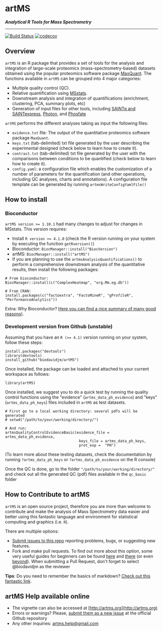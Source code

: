 # artMS

___Analytical R Tools for Mass Spectrometry___

---

[![Build Status](https://travis-ci.com/biodavidjm/artMS.svg?branch=master)](https://travis-ci.com/biodavidjm/artMS)
[![codecov](https://codecov.io/github/biodavidjm/artMS/branch/master/graphs/badge.svg)](https://codecov.io/github/biodavidjm/artMS) 


## Overview

`artMS` is an R package that provides a set of tools for the analysis and integration of large-scale proteomics (mass-spectrometry-based) datasets obtained using the popular proteomics software package 
[MaxQuant](http://www.biochem.mpg.de/5111795/maxquant). The functions available in `artMS` can be grouped into 4 major categories:

- Multiple quality control (QC).
- Relative quantification using [MSstats](http://msstats.org/).
- Downstream analysis and integration of quantifications (enrichment, clustering, PCA, summary plots, etc)
- Generation of input files for other tools, including [SAINTq and SAINTexpress](http://saint-apms.sourceforge.net/Main.html), [Photon](https://github.com/jdrudolph/photon), and [Phosfate](http://phosfate.com/)


`artMS` performs the different analyses taking as input the following files:

- `evidence.txt` file: The output of the quantitative proteomics software 
package `MaxQuant`. 
- `keys.txt` (tab-delimited) txt file generated by the user describing the experimental designed (check below to learn how to create it).
- `contrast.txt` (tab-delimited) txt file generated by the user with the comparisons between conditions to be quantified (check below to learn how to create it).
- `config.yaml`: a configuration file which enables the customization of a number of parameters for the quantification (and other operations, including QC analyses, charts and annotations). A configuration file template can be generated by running `artmsWriteConfigYamlFile()`



## How to install

### Bioconductor

`artMS version >= 1.10.1` had many changes to adjust for changes in MSstats. This version requires:

- Install `R version >= 4.1.0` (check the R version running on your system by executing the function `getRversion()`)
- Bioconductor: `BiocManager::install("BiocVersion")`
- artMS: `BiocManager::install("artMS")`
- If you are planning to use the `artmsAnalysisQuantifications()` to perform a comprehensive downstream analysis of the quantitative results, then install the following packages:

```
# From bioconductor:
BiocManager::install(c("ComplexHeatmap", "org.Mm.eg.db"))

# From CRAN:
install.packages(c("factoextra", "FactoMineR", "gProfileR", "PerformanceAnalytics"))
```

Extra: Why Bioconductor? [Here you can find a nice summary of many good reasons](https://bioinformatics.stackexchange.com/questions/639/why-bioconductor)).

### Development version from Github (unstable)

Assuming that you have an `R (>= 4.1)` version running on your system, 
follow these steps:

```
install.packages("devtools")
library(devtools)
install_github("biodavidjm/artMS")
```

Once installed, the package can be loaded and attached to your current 
workspace as follows:

```{r, eval=TRUE}
library(artMS)
```

Once installed, we suggest you to do a quick test by running the quality control functions using the "evidence" (`artms_data_ph_evidence`) and "keys" (`artms_data_ph_keys`) files included in `artMS` as test datasets.

```
# First go to a local working directory: several pdfs will be generated
# setwd("/path/to/your/working/directory/")

# And run:
artmsQualityControlEvidenceBasic(evidence_file = artms_data_ph_evidence,
                                  keys_file = artms_data_ph_keys, 
                                  prot_exp =  "PH")
```

(To learn more about these testing datasets, check the documentation by running `?artms_data_ph_keys` or `?artms_data_ph_evidence` on the R console)


Once the QC is done, go to the folder `"/path/to/your/working/directory/"` and check out all the generated QC (pdf) files available in the `qc_basic` folder

## How to Contribute to artMS

`artMS` is an open source project, therefore you are more than welcome to contribute and make the analysis of Mass Spectrometry data easier and better using this fantastic language and environment for statistical computing and graphics (i.e. `R`).

There are multiple options:

- [Submit issues to this repo](https://github.com/biodavidjm/artMS/issues) reporting problems, bugs, or suggesting new features.
- Fork and make pull requests. To find out more about this option, 
some very useful guides for beginners can be found <a href="https://akrabat.com/the-beginners-guide-to-contributing-to-a-github-project/" target="blank">here</a>
and <a href="https://github.com/Bioconductor/Contributions/blob/master/CONTRIBUTING.md" target="blank">there</a> (or even <a href="http://lmgtfy.com/?q=how+to+contribute+to+a+github+project" target="blank">beyond</a>). When submitting a Pull Request, don't forget to select @biodavidjm as the reviewer

__Tips__: Do you need to remember the basics of markdown? [Check out this fantastic link](https://commonmark.org/help/tutorial/index.html).


## artMS Help available online

- The vignette can also be accessed at [http://artms.org](http://artms.org)
- Errors or warnings? Please, 
<a href="https://github.com/biodavidjm/artMS/issues" target="_blank">submit them as a new issue</a>
at the official Github repository
- Any other inquiries: <artms.help@gmail.com>





